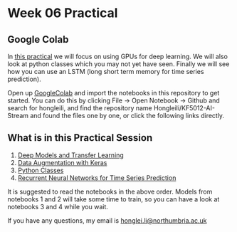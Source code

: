 # Week 06 Practical


## Google Colab
In [this practical](https://github.com/Hongleili/KF5012-AI-Stream/tree/main/Week%2006%20Practical) we will focus on using GPUs for deep learning. We will also look at python classes which you may not yet have seen. Finally we will see how you can use an LSTM (long short term memory for time series prediction). 

Open up [GoogleColab](https://colab.research.google.com/) and import the notebooks in this repository to get started. You can do this by clicking File -> Open Notebook -> Github and search for hongleili, and find the repository name Hongleili/KF5012-AI-Stream and found the files one by one,  or click the following links directly.

## What is in this Practical Session
1. [Deep Models and Transfer Learning](https://colab.research.google.com/github/Hongleili/KF5012-AI-Stream/blob/main/Week%2006%20Practical/Deep%20Models%20and%20Transfer%20Learning.ipynb)
2. [Data Augmentation with Keras](https://colab.research.google.com/github/Hongleili/KF5012-AI-Stream/blob/main/Week%2006%20Practical/Data_Augmentation.ipynb)
3. [Python Classes](https://colab.research.google.com/github/Hongleili/KF5012-AI-Stream/blob/main/Week%2006%20Practical/Classes.ipynb)
4. [Recurrent Neural Networks for Time Series Prediction](https://colab.research.google.com/github/Hongleili/KF5012-AI-Stream/blob/main/Week%2006%20Practical/Recurrent%20Neural%20Net%20for%20Time%20Series%20Data.ipynb)

It is suggested to read the notebooks in the above order. Models from notebooks 1 and 2 will take some time to train, so you can have a look at notebooks 3 and 4 while you wait.

If you have any questions, my email is honglei.li@northumbria.ac.uk
